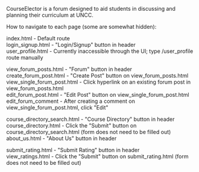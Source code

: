CourseElector is a forum designed to aid students in discussing and planning their curriculum at UNCC.

How to navigate to each page (some are somewhat hidden):

index.html - Default route<br/>
login_signup.html - "Login/Signup" button in header<br/>
user_profile.html - Currently inaccessible through the UI; type /user_profile route manually

view_forum_posts.html - "Forum" button in header<br/>
create_forum_post.html - "Create Post" button on view_forum_posts.html<br/>
view_single_forum_post.html - Click hyperlink on an existing forum post in view_forum_posts.html<br/>
edit_forum_post.html - "Edit Post" button on view_single_forum_post.html<br/>
edit_forum_comment - After creating a comment on view_single_forum_post.html, click "Edit"

course_directory_search.html - "Course Directory" button in header<br/>
course_directory.html - Click the "Submit" button on course_directory_search.html (form does not need to be filled out)<br/>
about_us.html - "About Us" button in header

submit_rating.html - "Submit Rating" button in header<br/>
view_ratings.html - Click the "Submit" button on submit_rating.html (form does not need to be filled out)
